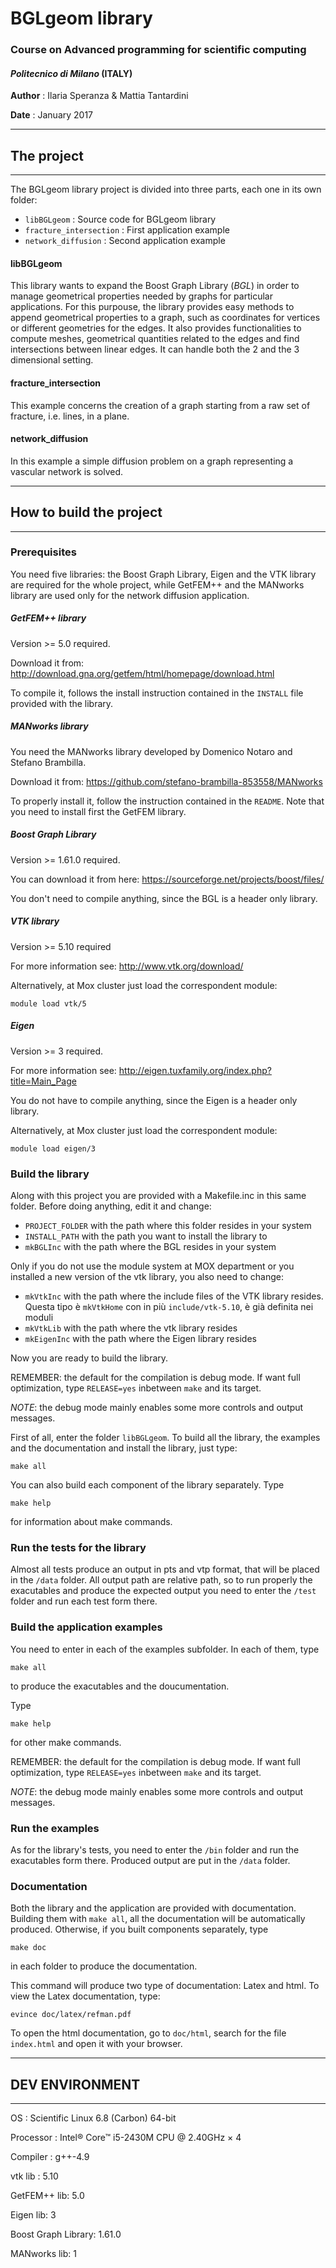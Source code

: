 # BGLgeom library
### Course on Advanced programming for scientific computing
#### *Politecnico di Milano* (ITALY)

**Author** : Ilaria Speranza & Mattia Tantardini 

**Date**   : January 2017

-----------------------------------------------
## The project
-----------------------------------------------
The BGLgeom library project is divided into three parts, each one in its 
own folder:
- `libBGLgeom` : Source code for BGLgeom library
- `fracture_intersection` : First application example
- `network_diffusion` : Second application example


#### libBGLgeom
This library wants to expand the Boost Graph Library (*BGL*) in order to 
manage geometrical properties needed by graphs for particular applications.
For this purpouse, the library provides easy methods to append geometrical 
properties to a graph, such as coordinates for vertices or different 
geometries for the edges. It also provides functionalities to compute 
meshes, geometrical quantities related to the edges and find intersections 
between linear edges. It can handle both the 2 and the 3 dimensional setting.


#### fracture_intersection
This example concerns the creation of a graph starting from a raw set of 
fracture, i.e. lines, in a plane.

#### network_diffusion
In this example a simple diffusion problem on a graph representing a 
vascular network is solved.

-------------------------------------------------
## How to build the project
------------------------------------------------
### Prerequisites

You need five libraries: the Boost Graph Library, Eigen and the VTK 
library are required for the whole project, while GetFEM++ and the 
MANworks library are used only for the network diffusion application.

##### GetFEM++ library

Version >= 5.0 required. 

Download it from: <http://download.gna.org/getfem/html/homepage/download.html>

To compile it, follows the install instruction contained in the `INSTALL` 
file provided with the library.

##### MANworks library

You need the MANworks library developed by Domenico Notaro and Stefano Brambilla.

Download it from: <https://github.com/stefano-brambilla-853558/MANworks>

To properly install it, follow the instruction contained in the `README`. Note 
that you need to install first the GetFEM library.

##### Boost Graph Library

Version >= 1.61.0 required.

You can download it from here: <https://sourceforge.net/projects/boost/files/>

You don't need to compile anything, since the BGL is a header only library. 

##### VTK library

Version >= 5.10 required

For more information see: <http://www.vtk.org/download/>

Alternatively, at Mox cluster just load the correspondent module:
```
module load vtk/5
```

##### Eigen

Version >= 3 required.

For more information see: <http://eigen.tuxfamily.org/index.php?title=Main_Page>

You do not have to compile anything, since the Eigen is a header only library.

Alternatively, at Mox cluster just load the correspondent module:
```
module load eigen/3
```


### Build the library

Along with this project you are provided with a Makefile.inc in this same 
folder. Before doing anything, edit it and change:
- `PROJECT_FOLDER` with the path where this folder resides in your system
- `INSTALL_PATH`   with the path you want to install the library to
- `mkBGLInc`       with the path where the BGL resides in your system

Only if you do not use the module system at MOX department or you installed 
a new version of the vtk library, you also need to change:
- `mkVtkInc`   with the path where the include files of the VTK library resides.
	Questa tipo è `mkVtkHome` con in più `include/vtk-5.10`, è già definita nei moduli
- `mkVtkLib`   with the path where the vtk library resides
- `mkEigenInc` with the path where the Eigen library resides

Now you are ready to build the library.

REMEMBER: the default for the compilation is debug mode. If want full 
optimization, type `RELEASE=yes` inbetween `make` and its target.

*NOTE*: the debug mode mainly enables some more controls and output messages.

First of all, enter the folder `libBGLgeom`. To build all the library, the 
examples and the documentation and install the library, just type:
```
make all
```

You can also build each component of the library separately. Type 
```
make help
```
for information about make commands.

### Run the tests for the library

Almost all tests produce an output in pts and vtp format, that will be placed 
in the `/data` folder. All output path are relative path, so to run properly 
the exacutables and produce the expected output you need to enter the `/test`
folder and run each test form there.

### Build the application examples

You need to enter in each of the examples subfolder. In each of them, type
```
make all
```
to produce the exacutables and the doucumentation.

Type
```
make help
```
for other make commands.

REMEMBER: the default for the compilation is debug mode. If want full 
optimization, type `RELEASE=yes` inbetween `make` and its target.

*NOTE*: the debug mode mainly enables some more controls and output messages.

### Run the examples

As for the library's tests, you need to enter the `/bin` folder and run the 
exacutables form there. Produced output are put in the `/data` folder.

### Documentation

Both the library and the application are provided with documentation.
Building them with `make all`, all the documentation will be automatically 
produced. Otherwise, if you built components separately, type
```
make doc
```
in each folder to produce the documentation.

This command will produce two type of documentation: Latex and html. 
To view the Latex documentation, type:
```
evince doc/latex/refman.pdf
```

To open the html documentation, go to `doc/html`, search for the file 
`index.html` and open it with your browser.

-----------------------------------------
##  DEV ENVIRONMENT
----------------------------------------
OS         : Scientific Linux 6.8 (Carbon) 64-bit

Processor  : Intel® Core™ i5-2430M CPU @ 2.40GHz × 4 

Compiler   : g++-4.9

vtk lib : 5.10

GetFEM++ lib: 5.0

Eigen lib: 3

Boost Graph Library: 1.61.0

MANworks lib: 1
